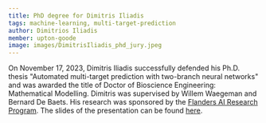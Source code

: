 ```yaml
---
title: PhD degree for Dimitris Iliadis
tags: machine-learning, multi-target-prediction
author: Dimitrios Iliadis
member: upton-goode
image: images/DimitrisIliadis_phd_jury.jpeg
---
```


On November 17, 2023, Dimitris Iliadis successfully defended his Ph.D. thesis "Automated multi-target prediction with two-branch neural networks" and was awarded the title of Doctor of Bioscience Engineering: Mathematical Modelling. Dimitris was supervised by Willem Waegeman and Bernard De Baets. His research was sponsored by the [Flanders AI Research Program](https://www.flandersairesearch.be/en). The slides of the presentation can be found [here](https://docs.google.com/presentation/d/1jJ9Wn62S8bXw82m7lonDAekW2HcwjXzTljrKdGcvY-U/edit?usp=sharing).
